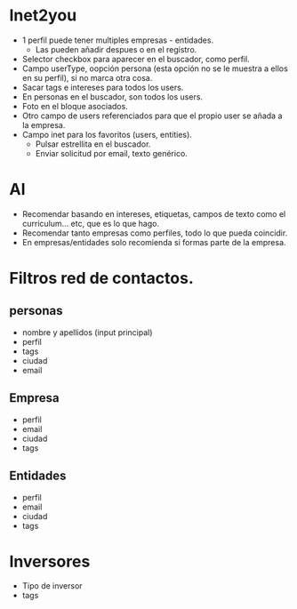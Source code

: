 # Inet2you
- 1 perfil puede tener multiples empresas - entidades.
    - Las pueden añadir despues o en el registro.
- Selector checkbox para aparecer en el buscador, como perfil.
- Campo userType, oopción persona (esta opción no se le muestra a ellos en su perfil), si no marca otra cosa.
- Sacar tags e intereses para todos los users.
- En personas en el buscador, son todos los users.
- Foto en el bloque asociados.
- Otro campo de users referenciados para que el propio user se añada a la empresa.
- Campo inet para los favoritos (users, entities).
    - Pulsar estrellita en el buscador.
    - Enviar solicitud por email, texto genérico.


# AI 
- Recomendar basando en intereses, etiquetas, campos de texto como el curriculum... etc, que es lo que hago.
- Recomendar tanto empresas como perfiles, todo lo que pueda coincidir.
- En empresas/entidades solo recomienda si formas parte de la empresa.

# Filtros red de contactos.
## personas
- nombre y apellidos (input principal)
- perfil
- tags
- ciudad
- email
## Empresa
- perfil
- email
- ciudad
- tags
## Entidades
- perfil
- email
- ciudad
- tags
# Inversores
- Tipo de inversor
- tags
